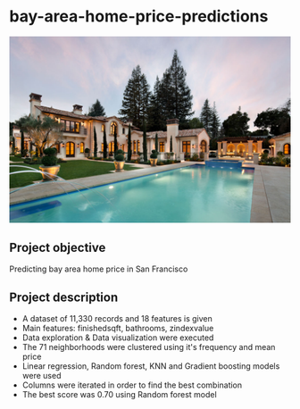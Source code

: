 # bay-area-home-price-predictions
<img src="https://github.com/UrielV1/bay-area-home-price-predictions/blob/master/bay%20area%20home.png" alt="https://github.com/UrielV1/bay-area-home-price-predictions/blob/master/bay%20area%20home.png" width="600"/>

## Project objective
Predicting bay area home price in San Francisco

## Project description
- A dataset of 11,330 records and 18 features is given
- Main features: finishedsqft, bathrooms, zindexvalue         
- Data exploration & Data visualization were executed
- The 71 neighborhoods were clustered using it's frequency and mean price
- Linear regression, Random forest, KNN and Gradient boosting models were used
- Columns were iterated in order to find the best combination
- The best score was 0.70 using Random forest model 
